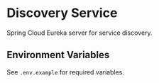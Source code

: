 # Discovery Service

Spring Cloud Eureka server for service discovery.

## Environment Variables
See `.env.example` for required variables.
